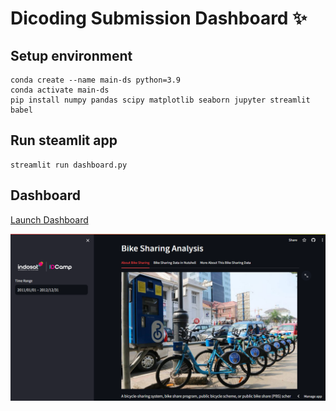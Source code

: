 # Dicoding Submission Dashboard ✨

## Setup environment
```
conda create --name main-ds python=3.9
conda activate main-ds
pip install numpy pandas scipy matplotlib seaborn jupyter streamlit babel
```

## Run steamlit app
```
streamlit run dashboard.py
```

## Dashboard

[Launch Dashboard](https://id-camp-projects-1-jcbiyf9fd2ellhd7uwkquk.streamlit.app)

![Screenshot of dashboard.](/dashboard/dashboard_screenshot.png)
